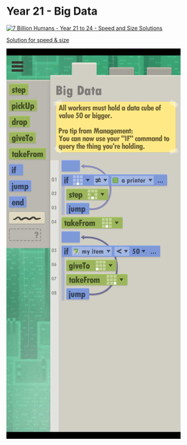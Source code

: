 # Year 21 - Big Data

[![7 Billion Humans - Year 21 to 24 - Speed and Size Solutions](https://img.youtube.com/vi/ONfqP2TH_T0/0.jpg)](https://www.youtube.com/watch?v=ONfqP2TH_T0)

[Solution for speed & size](solution.txt)

![Solution for speed & size](solution.JPEG "Year 21")
